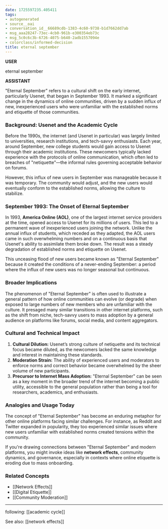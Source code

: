 ```yaml
---
date: 1725597235.405411
tags:
- autogenerated
- source__oai
- conversation_id__66689cdb-1383-4c60-9738-b1d7662dd7ab
- msg_aaa28247-73ec-4cb0-961b-e300354eb73c
- msg_5c0c6c3b-6726-4075-b640-2adb1557094e
- colorclass/informed-decision
title: eternal september
---
```


**USER**

eternal september


**ASSISTANT**

"Eternal September" refers to a cultural shift on the early internet, particularly Usenet, that began in September 1993. It marked a significant change in the dynamics of online communities, driven by a sudden influx of new, inexperienced users who were unfamiliar with the established norms and etiquette of those communities.

### Background: Usenet and the Academic Cycle
Before the 1990s, the internet (and Usenet in particular) was largely limited to universities, research institutions, and tech-savvy enthusiasts. Each year, around September, new college students would gain access to Usenet through their academic institutions. These newcomers typically lacked experience with the protocols of online communication, which often led to breaches of "netiquette"—the informal rules governing acceptable behavior on forums.

However, this influx of new users in September was manageable because it was temporary. The community would adjust, and the new users would eventually conform to the established norms, allowing the culture to stabilize.

### September 1993: The Onset of Eternal September
In 1993, **America Online (AOL)**, one of the largest internet service providers at the time, opened access to Usenet for its millions of users. This led to a permanent wave of inexperienced users joining the network. Unlike the annual influx of students, which receded as they adapted, the AOL users came in such overwhelming numbers and on a continuous basis that Usenet's ability to assimilate them broke down. The result was a steady degradation of established norms and etiquette on Usenet.

This unceasing flood of new users became known as "Eternal September" because it created the conditions of a never-ending September: a period where the influx of new users was no longer seasonal but continuous.

### Broader Implications
The phenomenon of "Eternal September" is often used to illustrate a general pattern of how online communities can evolve (or degrade) when exposed to large numbers of new members who are unfamiliar with the culture. It presaged many similar transitions in other internet platforms, such as the shift from niche, tech-savvy users to mass adoption by a general audience on platforms like forums, social media, and content aggregators.

### Cultural and Technical Impact
1. **Cultural Dilution:** Usenet’s strong culture of netiquette and its technical focus became diluted, as the newcomers lacked the same knowledge and interest in maintaining these standards.
2. **Moderation Strain:** The ability of experienced users and moderators to enforce norms and correct behavior became overwhelmed by the sheer volume of new participants.
3. **Precursor to Internet Mass Adoption:** "Eternal September" can be seen as a key moment in the broader trend of the internet becoming a public utility, accessible to the general population rather than being a tool for researchers, academics, and enthusiasts.

### Analogies and Usage Today
The concept of "Eternal September" has become an enduring metaphor for other online platforms facing similar challenges. For instance, as Reddit and Twitter expanded in popularity, they too experienced similar issues where new users unfamiliar with established norms created tensions within the community.

If you're drawing connections between "Eternal September" and modern platforms, you might invoke ideas like **network effects**, community dynamics, and governance, especially in contexts where online etiquette is eroding due to mass onboarding.

### Related Concepts
- [[Network Effects]]
- [[Digital Etiquette]]
- [[Community Moderation]]


---


following: [[academic cycle]]

See also: [[network effects]]